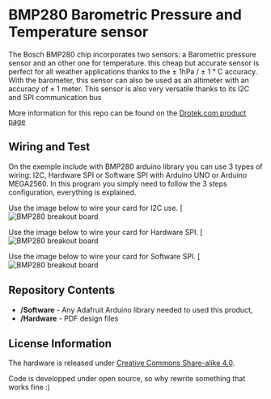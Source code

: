 ﻿BMP280 Barometric Pressure and Temperature sensor
==================================================


The Bosch BMP280 chip incorporates two sensors: a Barometric pressure sensor and an other one for temperature.
this cheap but accurate sensor is perfect for all weather applications thanks to the ± 1hPa / ± 1 ° C accuracy.
With the barometer, this sensor can also be used as an altimeter with an accuracy of ± 1 meter.
This sensor is also very versatile thanks to its I2C and SPI communication bus

More information for this repo can be found on the [Drotek.com product page](http://www.drotek.com/shop/en/home/751-bmp280-breakout-board.html)

Wiring and Test
-------------------
On the exemple include with BMP280 arduino library you can use 3 types of wiring: I2C, Hardware SPI or Software SPI with Arduino UNO or Arduino MEGA2560.
In this program you simply need to follow the 3 steps configuration, everything is explained.

Use the image below to wire your card for I2C use. 
[![BMP280 breakout board](http://www.drotek.com/ftp/photo/drotek%20bmp280%20I2C.jpg)

Use the image below to wire your card for Hardware SPI. 
[![BMP280 breakout board](http://www.drotek.com/ftp/photo/drotek%20bmp280%20SPI%20hard.jpg)

Use the image below to wire your card for Software SPI. 
[![BMP280 breakout board](http://www.drotek.com/ftp/photo/drotek%20bmp280%20SPI%20soft.jpg)

Repository Contents
-------------------
* **/Software** - Any Adafruit Arduino library needed to used this product, 
* **/Hardware** - PDF design files

License Information
-------------------
The hardware is released under [Creative Commons Share-alike 4.0](http://creativecommons.org/licenses/by-sa/4.0/).  

Code is developped under open source, so why rewrite something that works fine :) 
